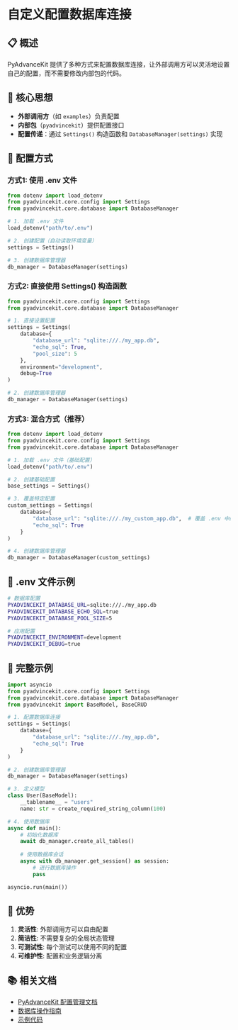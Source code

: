 # 自定义配置数据库连接

## 📋 概述

PyAdvanceKit 提供了多种方式来配置数据库连接，让外部调用方可以灵活地设置自己的配置，而不需要修改内部包的代码。

## 🎯 核心思想

- **外部调用方**（如 `examples`）负责配置
- **内部包**（`pyadvincekit`）提供配置接口
- **配置传递**：通过 `Settings()` 构造函数和 `DatabaseManager(settings)` 实现

## 🚀 配置方式

### 方式1: 使用 .env 文件

```python
from dotenv import load_dotenv
from pyadvincekit.core.config import Settings
from pyadvincekit.core.database import DatabaseManager

# 1. 加载 .env 文件
load_dotenv("path/to/.env")

# 2. 创建配置（自动读取环境变量）
settings = Settings()

# 3. 创建数据库管理器
db_manager = DatabaseManager(settings)
```

### 方式2: 直接使用 Settings() 构造函数

```python
from pyadvincekit.core.config import Settings
from pyadvincekit.core.database import DatabaseManager

# 1. 直接设置配置
settings = Settings(
    database={
        "database_url": "sqlite:///./my_app.db",
        "echo_sql": True,
        "pool_size": 5
    },
    environment="development",
    debug=True
)

# 2. 创建数据库管理器
db_manager = DatabaseManager(settings)
```

### 方式3: 混合方式（推荐）

```python
from dotenv import load_dotenv
from pyadvincekit.core.config import Settings
from pyadvincekit.core.database import DatabaseManager

# 1. 加载 .env 文件（基础配置）
load_dotenv("path/to/.env")

# 2. 创建基础配置
base_settings = Settings()

# 3. 覆盖特定配置
custom_settings = Settings(
    database={
        "database_url": "sqlite:///./my_custom_app.db",  # 覆盖 .env 中的设置
        "echo_sql": True
    }
)

# 4. 创建数据库管理器
db_manager = DatabaseManager(custom_settings)
```

## 📝 .env 文件示例

```bash
# 数据库配置
PYADVINCEKIT_DATABASE_URL=sqlite:///./my_app.db
PYADVINCEKIT_DATABASE_ECHO_SQL=true
PYADVINCEKIT_DATABASE_POOL_SIZE=5

# 应用配置
PYADVINCEKIT_ENVIRONMENT=development
PYADVINCEKIT_DEBUG=true
```

## 🔧 完整示例

```python
import asyncio
from pyadvincekit.core.config import Settings
from pyadvincekit.core.database import DatabaseManager
from pyadvincekit import BaseModel, BaseCRUD

# 1. 配置数据库连接
settings = Settings(
    database={
        "database_url": "sqlite:///./my_app.db",
        "echo_sql": True
    }
)

# 2. 创建数据库管理器
db_manager = DatabaseManager(settings)

# 3. 定义模型
class User(BaseModel):
    __tablename__ = "users"
    name: str = create_required_string_column(100)

# 4. 使用数据库
async def main():
    # 初始化数据库
    await db_manager.create_all_tables()
    
    # 使用数据库会话
    async with db_manager.get_session() as session:
        # 进行数据库操作
        pass

asyncio.run(main())
```

## 🎯 优势

1. **灵活性**: 外部调用方可以自由配置
2. **简洁性**: 不需要复杂的全局状态管理
3. **可测试性**: 每个测试可以使用不同的配置
4. **可维护性**: 配置和业务逻辑分离

## 📚 相关文档

- [PyAdvanceKit 配置管理文档](../docs/api-reference.md#配置管理)
- [数据库操作指南](../docs/quick-start.md#数据库操作)
- [示例代码](../examples/stage2_with_custom_config.py)

